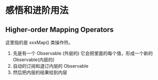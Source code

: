 # 感悟和进阶用法

## Higher-order Mapping Operators
这里指的是 xxxMap() 类操作符。
1. 先是有一个 Observable (外层的) 它会把里面的每个值，形成一个新的 Observable(内层的)
2. 自动的订阅和退订内层的 Observable 
3. 然后把内层的结果给到内层